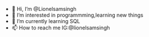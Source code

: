 - 👋 Hi, I’m @Lionelsamsingh
- 👀 I’m interested in programmming,learning new things
- 🌱 I’m currently learning SQL
- 📫 How to reach me IG:@lionelsamsingh

<!---
Lionelsamsingh/Lionelsamsingh is a ✨ special ✨ repository because its `README.md` (this file) appears on your GitHub profile.
You can click the Preview link to take a look at your changes.
--->
